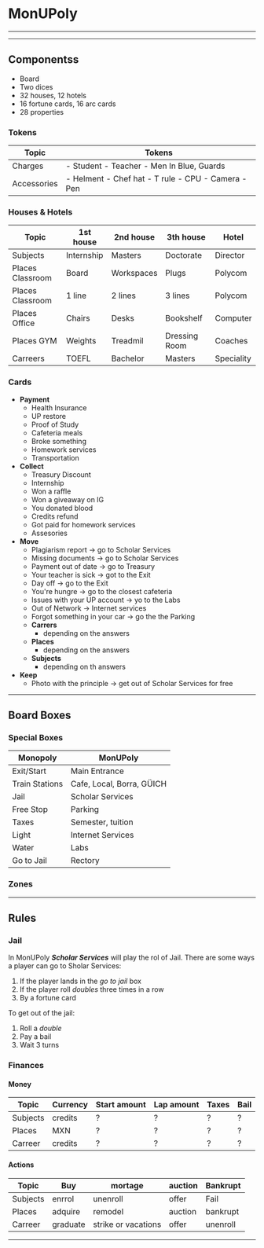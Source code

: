 # MonUPoly
---
---
## Componentss
- Board
- Two dices
- 32 houses, 12 hotels
- 16 fortune cards, 16 arc cards
- 28 properties

### Tokens
| Topic | Tokens |
|-------|--------|
|Charges| - Student - Teacher - Men In Blue, Guards |
|Accessories| - Helment - Chef hat - T rule - CPU - Camera - Pen|

### Houses & Hotels
| Topic | 1st house | 2nd house | 3th house | Hotel |
|-------|-----------|-----------|-----------|-------|
|Subjects|Internship|Masters|Doctorate|Director|
|Places Classroom|Board|Workspaces|Plugs|Polycom|
|Places Classroom|1 line |2 lines|3 lines|Polycom|
|Places Office |Chairs|Desks|Bookshelf|Computer|
|Places GYM|Weights|Treadmil|Dressing Room|Coaches|
|Carreers|TOEFL|Bachelor|Masters|Speciality|
### Cards
+ **Payment**
    + Health Insurance
    + UP restore
    + Proof of Study
    + Cafeteria meals
    + Broke something
    + Homework services
    + Transportation
+ **Collect**
    + Treasury Discount
    + Internship
    + Won a raffle
    + Won a giveaway on IG
    + You donated blood
    + Credits refund
    + Got paid for homework services
    + Assesories
+ **Move**
    + Plagiarism report -> go to Scholar Services
    + Missing documents -> go to Scholar Services
    + Payment out of date -> go to Treasury
    + Your teacher is sick -> got to the Exit
    + Day off -> go to the Exit
    + You're hungre -> go to the closest cafeteria
    + Issues with your UP account -> yo to the Labs
    + Out of Network -> Internet services
    + Forgot something in your car -> go the the Parking
    + **Carrers**
        * depending on the answers
    + **Places**
        * depending on the answers
    + **Subjects**
        * depending on th answers
+ **Keep**
    + Photo with the principle -> get out of Scholar Services for free

---
## Board Boxes
### Special Boxes
|Monopoly|MonUPoly|
|--------|--------|
|Exit/Start| Main Entrance |
|Train Stations| Cafe, Local, Borra, GÜICH |
|Jail| Scholar Services|
|Free Stop| Parking |
|Taxes| Semester, tuition|
|Light| Internet Services |
|Water| Labs |
|Go to Jail | Rectory |
### Zones

---
## Rules
### Jail
In MonUPoly ***Scholar Services*** will play the rol of Jail. There are some ways a player can 
go to Sholar Services:
1.  If the player lands in the *go to jail* box
2.  If the player roll *doubles* three times in a row
3.  By a fortune card

To get out of the jail:
1. Roll a *double* 
2. Pay a bail
3. Wait 3 turns

### Finances
#### Money
|Topic|Currency|Start amount|Lap amount|Taxes|Bail|
|-----|--------|------------|----------|-----|----|
|Subjects | credits | ? | ? | ? | ? | 
|Places| MXN | ? | ? | ? | ? |
|Carreer| credits | ? | ? | ? | ? |
#### Actions
|Topic| Buy | mortage | auction|Bankrupt|
|-----|-----|---------|--------|--------|
|Subjects|enrrol|unenroll|offer|Fail
|Places| adquire | remodel | auction| bankrupt
|Carreer|graduate|strike or vacations|offer|unenroll
---
